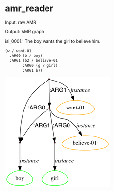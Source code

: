 # amr_reader
Input: raw AMR

Output: AMR graph

isi_0001.1
The boy wants the girl to believe him.

	(w / want-01
      :ARG0 (b / boy)
      :ARG1 (b2 / believe-01
            :ARG0 (g / girl)
            :ARG1 b))

![alt tag](https://github.com/panx27/amr-reader/blob/master/example.png)
